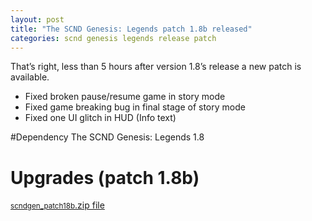 ```yaml
---
layout: post
title: "The SCND Genesis: Legends patch 1.8b released"
categories: scnd genesis legends release patch
---
```

That’s right, less than 5 hours after version 1.8’s release a new patch is available.

- Fixed broken pause/resume game in story mode
- Fixed game breaking bug in final stage of story mode
- Fixed one UI glitch in HUD (Info text)

#Dependency
The SCND Genesis: Legends 1.8

# Upgrades (patch 1.8b)
<aside>
<a href="http://www.scndgen.com/downloads/scndgen_patch18b.zip" class="button" target="_blank"><small>scndgen_patch18b</small>.zip file</a>
</aside>